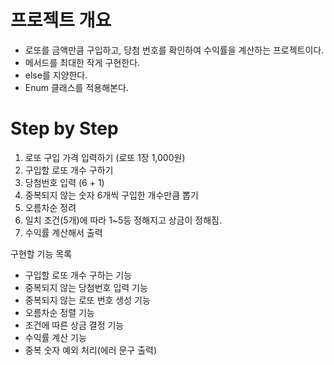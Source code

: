 # 프로젝트 개요
- 로또를 금액만큼 구입하고, 당첨 번호를 확인하여 수익률을 계산하는 프로젝트이다.
- 메서드를 최대한 작게 구현한다.
- else를 지양한다.
- Enum 클래스를 적용해본다.

# Step by Step
1. 로또 구입 가격 입력하기 (로또 1장 1,000원)
2. 구입할 로또 개수 구하기
3. 당첨번호 입력 (6 + 1)
4. 중복되지 않는 숫자 6개씩 구입한 개수만큼 뽑기
5. 오름차순 정려
6. 일치 조건(5개)에 따라 1~5등 정해지고 상금이 정해짐.
7. 수익률 계산해서 출력 

구현할 기능 목록
- 구입할 로또 개수 구하는 기능
- 중복되지 않는 당첨번호 입력 기능
- 중복되지 않는 로또 번호 생성 기능
- 오름차순 정렬 기능
- 조건에 따른 상금 결정 기능
- 수익률 계산 기능
- 중복 숫자 예외 처리(에러 문구 출력)